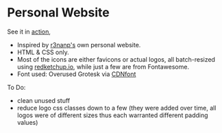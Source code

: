 # Personal Website

See it in [action](https://danv.me),

- Inspired by [r3nanp's](https://github.com/r3nanp/me) own personal website.
- HTML & CSS only.
- Most of the icons are either favicons or actual logos, all batch-resized using [redketchup.io](https:/redketchup.io), while just a few are from Fontawesome.
- Font used: Overused Grotesk via [CDNfont](https://www.cdnfonts.com/overused-grotesk.font)

To Do:
- clean unused stuff
- reduce logo css classes down to a few (they were added over time, all logos were of different sizes thus each warranted different padding values)
